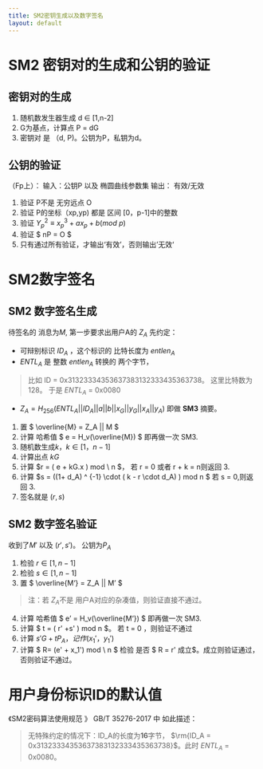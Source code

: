 ```yaml
---
title: SM2密钥生成以及数字签名
layout: default
---
```


# SM2 密钥对的生成和公钥的验证
## 密钥对的生成
1. 随机数发生器生成 d ∈ [1,n-2]
2. G为基点，计算点 P = dG
3. 密钥对 是 （d, P)。公钥为P，私钥为d。

## 公钥的验证
（Fp上）：
输入：公钥P 以及 椭圆曲线参数集
输出： 有效/无效

1. 验证 P不是 无穷远点 O
2. 验证 P的坐标（xp,yp) 都是 区间 [0，p-1]中的整数
3. 验证 $Y_p^{2}  \equiv x_p^{3} + a x_p + b (mod \ p)$
4. 验证 $ nP = O $
5. 只有通过所有验证，才输出‘有效’，否则输出’无效‘

# SM2数字签名
## SM2 数字签名生成 
待签名的 消息为$M$,  第一步要求出用户A的 $Z_A$
先约定：
- 可辩别标识 $ID_A$ ，这个标识的 比特长度为 $entlen_A$
- $ENTL_A$ 是 整数  $entlen_A$  转换的 两个字节，
> 比如 ID = 0x31323334353637383132333435363738。 这里比特数为128。
于是 $ENTL_A$ = 0x0080


- $Z_A  = H_{256}(ENTL _A|| ID_A || a || b || x_G || y_G|| x_A || y_A )$ 即做 **SM3** 摘要。
1. 置 $ \overline{M} = Z_A || M $ 
2. 计算 哈希值 $ e = H_v(\overline{M}) $ 即再做一次 SM3.
3. 随机数生成$k，k ∈ [1，n-1]$
4. 计算出点 $kG$
5. 计算 $r = ( e + kG.x ) mod \ n $， 若 r = 0 或者 r + k = n则返回 3.
6. 计算  $s = ((1+ d_A) ^ {-1} \cdot  ( k - r \cdot d_A) ) mod n $ 若 s = 0,则返回 3.
7. 签名就是 $(r,s)$

## SM2 数字签名验证 
收到了$M'$ 以及 $(r',s')$。 公钥为$P_A$
1. 检验 $r ∈ [1,n-1]$
2. 检验 $s ∈ [1,n-1]$
3. 置  $ \overline{M‘} = Z_A || M’ $ 
> 注：若 $Z_A$不是 用户A对应的杂凑值，则验证直接不通过。
4. 计算 哈希值 $ e’ = H_v(\overline{M‘}) $ 即再做一次 SM3.
5. 计算 $ t = ( r' +s' ) mod n $。 若 t = 0 ，则验证不通过
6. 计算 $s'G  + t P_A，记作(x_1'，y_1')$
7. 计算 $ R= (e' + x_1') mod \ n $ 检验 是否 $ R = r' 成立$。成立则验证通过，否则验证不通过。

# 用户身份标识ID的默认值
《SM2密码算法使用规范 》 GB/T 35276-2017 中 如此描述：
> 无特殊约定的情况下：ID_A的长度为**16**字节，
$\rm{ID_A  = 0x31323334353637383132333435363738}$。此时 $ENTL_A$ = 0x0080。

